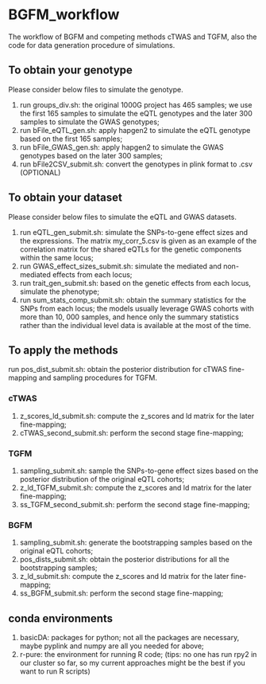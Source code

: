 # BGFM_workflow
The workflow of BGFM and competing methods cTWAS and TGFM, also the code for data generation procedure of simulations.

## To obtain your genotype

Please consider below files to simulate the genotype.  
1) run groups_div.sh: the original 1000G project has 465 samples; we use the first 165 samples to simulate the eQTL genotypes and the later 300 samples to simulate the GWAS genotypes;  
2) run bFile_eQTL_gen.sh: apply hapgen2 to simulate the eQTL genotype based on the first 165 samples;  
3) run bFile_GWAS_gen.sh: apply hapgen2 to simulate the GWAS genotypes based on the later 300 samples;  
4) run bFile2CSV_submit.sh: convert the genotypes in plink format to .csv (OPTIONAL)  

## To obtain your dataset

Please consider below files to simulate the eQTL and GWAS datasets.  
1) run eQTL_gen_submit.sh: simulate the SNPs-to-gene effect sizes and the expressions. The matrix my_corr_5.csv is given as an example of the correlation matrix for the shared eQTLs for the genetic components within the same locus;  
2) run GWAS_effect_sizes_submit.sh: simulate the mediated and non-mediated effects from each locus;  
3) run trait_gen_submit.sh: based on the genetic effects from each locus, simulate the phenotype;  
4) run sum_stats_comp_submit.sh: obtain the summary statistics for the SNPs from each locus; the models usually leverage GWAS cohorts with more than 10, 000 samples, and hence only the summary statistics rather than the individual level data is available at the most of the time.  

## To apply the methods

run pos_dist_submit.sh: obtain the posterior distribution for cTWAS fine-mapping and sampling procedures for TGFM.  

### cTWAS
1) z_scores_ld_submit.sh: compute the z_scores and ld matrix for the later fine-mapping;  
2) cTWAS_second_submit.sh: perform the second stage fine-mapping;  

### TGFM
1) sampling_submit.sh: sample the SNPs-to-gene effect sizes based on the posterior distribution of the original eQTL cohorts;  
2) z_ld_TGFM_submit.sh: compute the z_scores and ld matrix for the later fine-mapping;  
3) ss_TGFM_second_submit.sh: perform the second stage fine-mapping;

### BGFM
1) sampling_submit.sh: generate the bootstrapping samples based on the original eQTL cohorts;  
2) pos_dists_submit.sh: obtain the posterior distributions for all the bootstrapping samples;  
3) z_ld_submit.sh: compute the z_scores and ld matrix for the later fine-mapping;  
4) ss_BGFM_submit.sh: perform the second stage fine-mapping;  

## conda environments
1) basicDA: packages for python; not all the packages are necessary, maybe pyplink and numpy are all you needed for above;  
2) r-pure: the environment for running R code; (tips: no one has run rpy2 in our cluster so far, so my current approaches might be the best if you want to run R scripts)  
